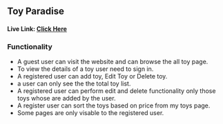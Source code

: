 ## Toy Paradise
#### Live Link: [Click Here](https://toy-paradise-60532.web.app/)

### Functionality
- A guest user can visit the website and can browse the all toy page.
- To view the details of a toy user need to sign in.
- A registered user can add toy, Edit Toy or Delete toy.
- a user can only see the the total toy list.
- A registered user can perform edit and delete functionality only those toys whose are added by the user.
- A register user can sort the toys based on price from my toys page.
- Some pages are only visable to the registered user.